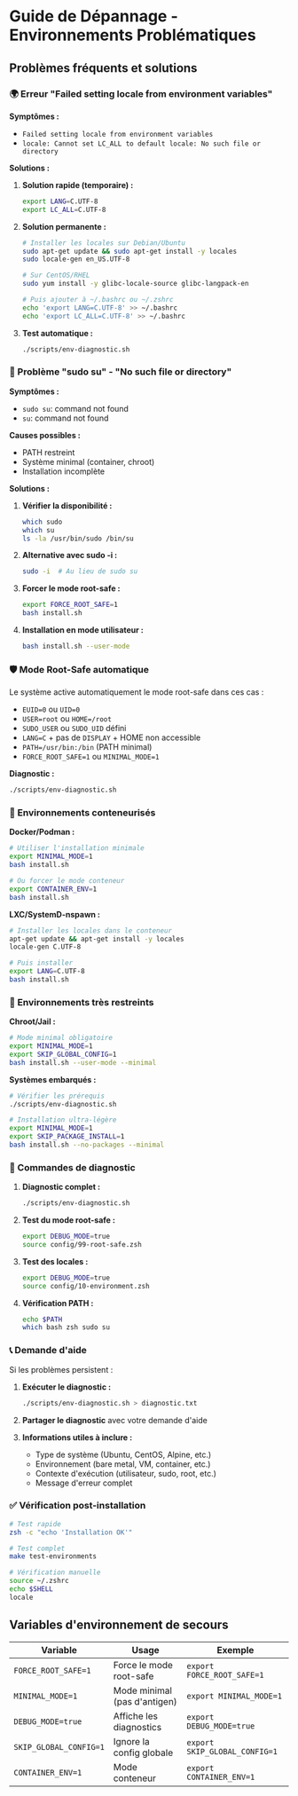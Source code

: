 # Guide de Dépannage - Environnements Problématiques

## Problèmes fréquents et solutions

### 🌍 Erreur "Failed setting locale from environment variables"

**Symptômes :**
- `Failed setting locale from environment variables`
- `locale: Cannot set LC_ALL to default locale: No such file or directory`

**Solutions :**

1. **Solution rapide (temporaire) :**
   ```bash
   export LANG=C.UTF-8
   export LC_ALL=C.UTF-8
   ```

2. **Solution permanente :**
   ```bash
   # Installer les locales sur Debian/Ubuntu
   sudo apt-get update && sudo apt-get install -y locales
   sudo locale-gen en_US.UTF-8
   
   # Sur CentOS/RHEL
   sudo yum install -y glibc-locale-source glibc-langpack-en
   
   # Puis ajouter à ~/.bashrc ou ~/.zshrc
   echo 'export LANG=C.UTF-8' >> ~/.bashrc
   echo 'export LC_ALL=C.UTF-8' >> ~/.bashrc
   ```

3. **Test automatique :**
   ```bash
   ./scripts/env-diagnostic.sh
   ```

### 🔐 Problème "sudo su" - "No such file or directory"

**Symptômes :**
- `sudo su`: command not found
- `su`: command not found

**Causes possibles :**
- PATH restreint
- Système minimal (container, chroot)
- Installation incomplète

**Solutions :**

1. **Vérifier la disponibilité :**
   ```bash
   which sudo
   which su
   ls -la /usr/bin/sudo /bin/su
   ```

2. **Alternative avec sudo -i :**
   ```bash
   sudo -i  # Au lieu de sudo su
   ```

3. **Forcer le mode root-safe :**
   ```bash
   export FORCE_ROOT_SAFE=1
   bash install.sh
   ```

4. **Installation en mode utilisateur :**
   ```bash
   bash install.sh --user-mode
   ```

### 🛡️ Mode Root-Safe automatique

Le système active automatiquement le mode root-safe dans ces cas :

- `EUID=0` ou `UID=0`
- `USER=root` ou `HOME=/root`
- `SUDO_USER` ou `SUDO_UID` défini
- `LANG=C` + pas de `DISPLAY` + HOME non accessible
- `PATH=/usr/bin:/bin` (PATH minimal)
- `FORCE_ROOT_SAFE=1` ou `MINIMAL_MODE=1`

**Diagnostic :**
```bash
./scripts/env-diagnostic.sh
```

### 🐳 Environnements conteneurisés

**Docker/Podman :**
```bash
# Utiliser l'installation minimale
export MINIMAL_MODE=1
bash install.sh

# Ou forcer le mode conteneur
export CONTAINER_ENV=1
bash install.sh
```

**LXC/SystemD-nspawn :**
```bash
# Installer les locales dans le conteneur
apt-get update && apt-get install -y locales
locale-gen C.UTF-8

# Puis installer
export LANG=C.UTF-8
bash install.sh
```

### 🚨 Environnements très restreints

**Chroot/Jail :**
```bash
# Mode minimal obligatoire
export MINIMAL_MODE=1
export SKIP_GLOBAL_CONFIG=1
bash install.sh --user-mode --minimal
```

**Systèmes embarqués :**
```bash
# Vérifier les prérequis
./scripts/env-diagnostic.sh

# Installation ultra-légère
export MINIMAL_MODE=1
export SKIP_PACKAGE_INSTALL=1
bash install.sh --no-packages --minimal
```

### 🔧 Commandes de diagnostic

1. **Diagnostic complet :**
   ```bash
   ./scripts/env-diagnostic.sh
   ```

2. **Test du mode root-safe :**
   ```bash
   export DEBUG_MODE=true
   source config/99-root-safe.zsh
   ```

3. **Test des locales :**
   ```bash
   export DEBUG_MODE=true
   source config/10-environment.zsh
   ```

4. **Vérification PATH :**
   ```bash
   echo $PATH
   which bash zsh sudo su
   ```

### 📞 Demande d'aide

Si les problèmes persistent :

1. **Exécuter le diagnostic :**
   ```bash
   ./scripts/env-diagnostic.sh > diagnostic.txt
   ```

2. **Partager le diagnostic** avec votre demande d'aide

3. **Informations utiles à inclure :**
   - Type de système (Ubuntu, CentOS, Alpine, etc.)
   - Environnement (bare metal, VM, container, etc.)
   - Contexte d'exécution (utilisateur, sudo, root, etc.)
   - Message d'erreur complet

### ✅ Vérification post-installation

```bash
# Test rapide
zsh -c "echo 'Installation OK'"

# Test complet
make test-environments

# Vérification manuelle
source ~/.zshrc
echo $SHELL
locale
```

## Variables d'environnement de secours

| Variable | Usage | Exemple |
|----------|--------|---------|
| `FORCE_ROOT_SAFE=1` | Force le mode root-safe | `export FORCE_ROOT_SAFE=1` |
| `MINIMAL_MODE=1` | Mode minimal (pas d'antigen) | `export MINIMAL_MODE=1` |
| `DEBUG_MODE=true` | Affiche les diagnostics | `export DEBUG_MODE=true` |
| `SKIP_GLOBAL_CONFIG=1` | Ignore la config globale | `export SKIP_GLOBAL_CONFIG=1` |
| `CONTAINER_ENV=1` | Mode conteneur | `export CONTAINER_ENV=1` |

